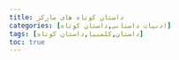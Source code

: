 ```yaml
---
title: داستان کوتاه های مارکز
categories: [ادبیات داستانی,داستان کوتاه]
tags: [داستان,کلمبیا,داستان کوتاه]
toc: true
---
```



